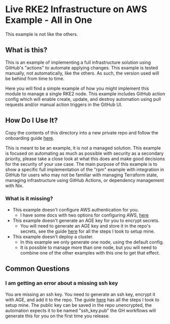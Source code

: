 # Live RKE2 Infrastructure on AWS Example - All in One

This example is not like the others.

## What is this?

This is an example of implementing a full infrastructure solution using GitHub's "actions" to automate applying changes.
This example is tested manually, not automatically, like the others. As such, the version used will be behind from time to time.

Here you will find a simple example of how you might implement this module to manage a single RKE2 node.
This example includes GitHub action config which will enable create, update, and destroy automation using pull requests and/or manual action triggers in the GitHub UI.

## How Do I Use It?

Copy the contents of this directory into a new private repo and follow the onboarding guide [here](./docs/onboarding.md).

This is meant to be an example, it is not a managed solution.
This example is focused on automating as much as possible with security as a secondary priority, please take a close look at what this does and make good decisions for the security of your use case.
The main purpose of this example is to show a specific full implementation of the "rpm" example with integration in GitHub for users who may not be familiar with managing Terraform state, managing infrastructure using GitHub Actions, or dependency management with Nix.

### What is it missing?

- This example doesn't configure AWS authentication for you.
  - I have some docs with two options for configuring AWS, [here](./docs/configuring_aws.md)
- This example doesn't generate an AGE key for you to encrypt secrets.
  - You will need to generate an AGE key and store it in the repo's secrets, see the guide [here](./docs/onboarding.md) for all the steps I took to setup mine.
- This example doesn't deploy a cluster.
  - In this example we only generate one node, using the default config.
  - It is possible to manage more than one node, but you will need to combine one of the other examples with this one to get that effect.

## Common Questions

### I am getting an error about a missing ssh key

You are missing an ssh key. You need to generate an ssh key, encrypt it with AGE, and add it to the repo. The guide [here](./docs/onboarding.md) has all the steps I took to setup mine.
The public key can be saved in the repo unencrypted, the automation expects it to be named "ssh_key.pub" the GH workflows will generate this for you on the first time you release.
